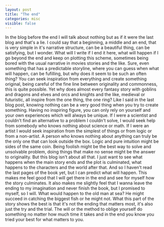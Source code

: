 ```yaml
---
layout: post
title: "The end"
categories: misc
visible: false
---
```


In the blog before the end I will talk about nothing but as if it were the last blog and that's a lie.
I could say that a beginning, a middle and an end, that is very simple in it's narrative structure, can be a beautiful thing, can be satisfying, but I wonder.
What will I write if I end it here, what will happen if I go beyond the end and keep on plotting this scheme, sometimes being bored with the usual narrative in movies stories and the like. Sure, even something that has a predictable storyline, where you can guess when what will happen, can be fufilling, but why does it seem to be such an often thing?
You can seek inspiration from everything and create something original, being careful of the fine line between originality and commonness, this is quite possible. Yet why does almost every fantasy story with goblins and dragons and elves and orcs and knights and the like, medieval or futuristic, all inspire from the one thing, the one ring? Like I said in the last blog post, knowing nothing can be a very good thing when you try to create something. Having no inspiring figure, you can only rely on yourself and your own experiences which will always be unique. If I were a scientist and couldn't find an alternative to a problem I couldn't solve, I would seek help from somebody who knows nothing about science or math. 
If I were an artist I would seek inspiration from the simplest of things or from logic or from a non-artist. A person who knows nothing about anything can truly be the only one that
can look outside the box. Logic and pure intuition might be sides of the same coin. Being foolish might be the best way to solve and unsolvable problem, doing things that make no sense
might be the answer to originality.
But this blog isn't about all that. I just want to see what happens when the main story ends and the plot is culminated, what happens to the characters and the world after that.
And so I haven't read the last pages of the book yet, but I can predict what will happen. This makes me feel good that I will get there in the end and see for myself how the story culminates.
It also makes me slightly feel that I wanna leave the ending to my imagination and never finish the book, but I promised to myself, so I will. 
What would happen to the old man at sea? He might succeed in catching the biggest fish or he might not. What this part of the story shows the best is that it's not the ending that matters most, it's also just the try and the trial. The will or the method to oblige yourself do something no matter how much time it takes and in the end you know you tried your best for what matters to you.